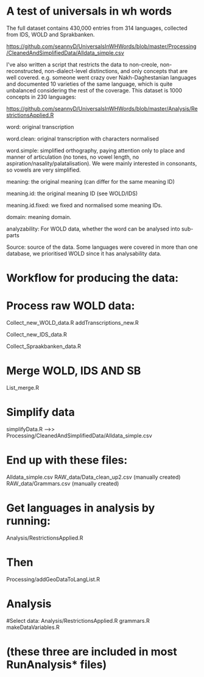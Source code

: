 # A test of universals in wh words


The full dataset contains 430,000 entries from 314 languages, collected from IDS, WOLD and Sprakbanken.

https://github.com/seannyD/UniversalsInWHWords/blob/master/Processing/CleanedAndSimplifiedData/Alldata_simple.csv

I've also written a script that restricts the data to non-creole, non-reconstructed, non-dialect-level distinctions, and only concepts that are well covered.  e.g. someone went crazy over Nakh-Daghestanian languages and documented 10 varieties of the same language, which is quite unbalanced considering the rest of the coverage.  This dataset is 1000 concepts in 230 languages:

https://github.com/seannyD/UniversalsInWHWords/blob/master/Analysis/RestrictionsApplied.R


word: original transcription

word.clean: original transcription with characters normalised

word.simple: simplified orthography, paying attention only to place and manner of articulation (no tones, no vowel length, no aspiration/nasality/palatalisation).  We were mainly interested in consonants, so vowels are very simplified.

meaning: the original meaning (can differ for the same meaning ID)

meaning.id: the original meaning ID (see WOLD/IDS)

meaning.id.fixed: we fixed and normalised some meaning IDs.

domain: meaning domain.

analyzability: For WOLD data, whether the word can be analysed into sub-parts

Source: source of the data.  Some languages were covered in more than one database, we prioritised WOLD since it has analysability data.


# Workflow for producing the data:

# Process raw WOLD data:

Collect_new_WOLD_data.R
addTranscriptions_new.R

Collect_new_IDS_data.R

Collect_Spraakbanken_data.R

# Merge WOLD, IDS AND SB
List_merge.R

# Simplify data
simplifyData.R    -->> Processing/CleanedAndSimplifiedData/Alldata_simple.csv



# End up with these files:

Alldata_simple.csv
RAW_data/Data_clean_up2.csv (manually created)
RAW_data/Grammars.csv (manually created)

# Get languages in analysis by running:
Analysis/RestrictionsApplied.R
# Then 
Processing/addGeoDataToLangList.R


####
# Analysis

#Select data:
Analysis/RestrictionsApplied.R
grammars.R
makeDataVariables.R

# (these three are included in most RunAnalysis* files)
